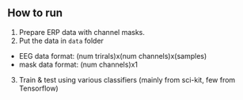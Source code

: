 
## How to run
1. Prepare ERP data with channel masks.
2. Put the data in `data` folder
  * EEG data format: (num trirals)x(num channels)x(samples)
  * mask data format: (num channels)x1
3. Train & test using various classifiers (mainly from sci-kit, few from Tensorflow)

